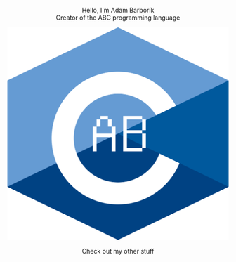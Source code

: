 <p align="center">Hello, I'm Adam Barborík<br>Creator of the ABC programming language</p>
<p align="center"><img src="https://github.com/barborik/barborik/blob/main/abc_logo.png"></p>
<p align="center">Check out my other stuff</p>
